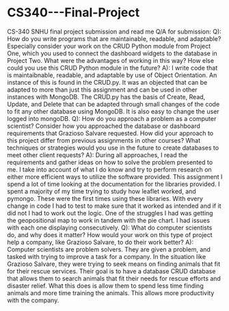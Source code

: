 # CS340---Final-Project
CS-340 SNHU final project submission and read me 
Q/A for submission:
    Q): How do you write programs that are maintainable, readable, and adaptable? Especially consider your work on the CRUD Python module from Project One, which you used to connect the dashboard widgets to the database in Project Two. What were the advantages of working in this way? How else could you use this CRUD Python module in the future?
    A): I write code that is maintaibnable, readable, and adaptable by use of Object Orientation. An instance of this is found in the CRUD.py. It was an objected that can be adapted to more than just this assignment and can be used in other instances with MongoDB. The CRUD.py has the basis of Create, Read, Update, and Delete that can be adapted through small changes of the code to fit any other database using MongoDB. It is also easy to change the user logged into mongoDB.
    Q): How do you approach a problem as a computer scientist? Consider how you approached the database or dashboard requirements that Grazioso Salvare requested. How did your approach to this project differ from previous assignments in other courses? What techniques or strategies would you use in the future to create databases to meet other client requests?
    A): During all approaches, I read the requirements and gather ideas on how to solve the problem presented to me. I take into account of what I do know and try to perform research on either more efficient ways to utilize the software provided. This assignment I spend a lot of time looking at the documentation for the libraries provided. I spent a majority of my time trying to study how leaflet worked, and pymongo. These were the first times using these libraries. With every change in code I had to test to make sure that it worked as intended and if it did not I had to work out the logic. One of the struggles I had was getting the geopositional map to work in tandem with the pie chart. I had issues with each one displaying consecutively. 
    Q): What do computer scientists do, and why does it matter? How would your work on this type of project help a company, like Grazioso Salvare, to do their work better?
    A): Computer scientists are problem solvers. They are given a problem, and tasked with trying to improve a task for a company. In the situation like Grazioso Salvare, they were trying to seek means on finding animals that fit for their rescue services. Their goal is to have a database CRUD database that allows them to search animals that fit their needs for rescue efforts and disaster relief. What this does is allow them to spend less time finding animals and more time training the animals. This allows more productivity with the company.
